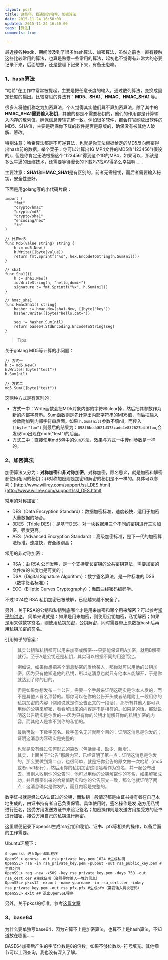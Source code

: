 ```yaml
---
layout: post
title: 这些年，我遇到的哈希、加密算法
date: 2015-11-24 16:50:00
updated: 2015-11-24 16:50:00
tags: [算法]
comments: true

---
```


最近接各种sdk，期间涉及到了很多hash算法、加密算法，虽然之前也一直有接触这些比较常用的算法，也算是熟悉一些常用的算法，起初也不觉得有非常大的必要记录下来，后面想想，还是整理下记录下来，有备无患嘛。

<!-- more -->

### 1、hash算法

"哈希"在工作中常常被提起，主要是把任意长度的输入，通过散列算法，变换成固定长度的输出。比较常见的算法有：**MD5**、**SHA1**、**HMAC**、**HMAC_SHA1** 等。

很多人将他们称之为加密算法，个人觉得其实他们算不算加密算法，除了其中的**HMAC_SHA1需要输入秘钥**，其他的都是不需要秘钥的，他们的作用都是计算输入内存的散列值，确保信息传输完整一致。例如很多软件，都会在官网放出软件的MD5、SHA值，主要是确保你下载的软件是否是原版的，确保没有被其他人破解、篡改。

特别注意：哈希算法都是不可逆算法，也就是你无法根据给定的MD5反向解密得出hash前的数据。举个栗子：你可以计算出1G MP4文件的MD5值"123456"(假设的)，但是你肯定无法根据这个“123456”得到这个1G的MP4，如果可以，那该是多么牛逼的压缩技术，还需要等待漫长的下载吗?找AV得多么幸福啊……

主要注意：**SHA1**和**HMAC_SHA1**是有区别的，前者无需秘钥，而后者需要输入秘钥，安全性更好。


下面是用golang写的小代码片段：

	import (
		"fmt"
		"crypto/hmac"
		"crypto/md5"
		"crypto/sha1"
		"encoding/hex"
		"io"
	)
	
	// 计算md5
	func Md5(value string) string {
		h := md5.New()
		h.Write([]byte(value))
		return fmt.Sprintf("%s", hex.EncodeToString(h.Sum(nil)))
	}
	
	// sha1
	func Sha1(){
		h := sha1.New()
		io.WriteString(h, "hello,domi~")
		signature := fmt.Sprintf("%x", h.Sum(nil))
	}
	
	// hmac_sha1
	func HmacSha1() string{
		hasher := hmac.New(sha1.New, []byte("key"))
		hasher.Write([]byte("hello,cat~"))
	
		seg := hasher.Sum(nil)
		return base64.StdEncoding.EncodeToString(seg)
	}


>Tips:  

关于golang MD5等计算的小问题：

	// 方式一
	h := md5.New()
	h.Write([]byte("test"))
	h.Sum(nil)
	
	// 方式二
	md5.Sum([]byte("test"))

这两种方式是有区别的：  

- 方式一中：Write函数会把MD5对象内部的字符串clear掉，然后把其参数作为新的内部字符串。Sum函数则是先计算出内部字符串的MD5值，而后把输入参数附加到内部字符串后面。如果 `h.Sum(nil)`参数不填nil，而传入`[]byte("foo")`,则最后的结果为：`098f6bcd4621d373cade4e832627b4f6foo`,会发现foo出现在md5("test")的后面。
- 方式二中：直接使用md5包中的`Sum`方法，效果与方式一中传nil参数是一样的。


### 2、加密算法

加密算法又分为：**对称加密**和**非对称加密**，对称加密，顾名思义，就是加密和解密都使用相同的秘钥；非对称加密则是加密和解密的秘钥是不一样的。具体可以参考：[http://www.willrey.com/support/ssl_DES.html](http://www.willrey.com/support/ssl_DES.html)

常用的对称加密：

- DES（Data Encryption Standard）：数据加密标准，速度较快，适用于加密大量数据的场合。
- 3DES（Triple DES）：是基于DES，对一块数据用三个不同的密钥进行三次加密，强度更高。
- AES（Advanced Encryption Standard）：高级加密标准，是下一代的加密算法标准，速度快，安全级别高；

常用的非对称加密：

- RSA：由 RSA 公司发明，是一个支持变长密钥的公共密钥算法，需要加密的文件块的长度也是可变的；
- DSA（Digital Signature Algorithm）：数字签名算法，是一种标准的 DSS（数字签名标准）；
- ECC（Elliptic Curves Cryptography）：椭圆曲线密码编码学。

不过1024位 RSA 私钥加密已被破解，已经越来越不安全了。

另外：关于RSA的公钥和私钥到底哪个才是用来加密和哪个用来解密？可以参考[知乎的讨论](http://www.zhihu.com/question/25912483)。
简单来说就是：如果是用来加密，则使用公钥加密，私钥解密；如果是用来做数字签名，则使用私钥加密，公钥解密，同时需要带上原数据hash后再用私钥加密的签名。

引用知乎的答案：
>其实公钥和私钥都可以用来加密或解密---只要能保证用A加密，就用B解密就行。至于A是公钥还是私钥，其实可以根据不同的用途而定。  
>
>例如说，如果你想把某个消息秘密的发给某人，那你就可以用他的公钥加密。因为只有他知道他的私钥，所以这消息也就只有他本人能解开，于是你就达到了你的目的。
>
>但是如果你想发布一个公告，需要一个手段来证明这确实是你本人发的，而不是其他人冒名顶替的。那你可以在你的公告开头或者结尾附上一段用你的私钥加密的内容（例如说就是你公告正文的一段话），那所有其他人都可以用你的公钥来解密，看看解出来的内容是不是相符的。如果是的话，那就说明这公告确实是你发的---因为只有你的公钥才能解开你的私钥加密的内容，而其他人是拿不到你的私钥的。
>
>最后再说一下数字签名。数字签名无非就两个目的：证明这消息是你发的；证明这消息内容确实是完整的.
>
>也就是没有经过任何形式的篡改（包括替换、缺少、新增）。  
>其实，上面关于“公告”那段内容，已经证明了第一点：证明这消息是你发的。那么要做到第二点，也很简单，就是把你公告的原文做一次哈希（md5或者sha1都行），然后用你的私钥加密这段哈希作为签名，并一起公布出去。当别人收到你的公告时，他可以用你的公钥解密你的签名，如果解密成功，并且解密出来的哈希值确实和你的公告原文一致，那么他就证明了两点：这消息确实是你发的，而且内容是完整的。

数字证书就是经过CA认证过的公钥，而私钥一般情况都是由证书持有者在自己本地生成的，由证书持有者自己负责保管。具体使用时，签名操作是发 送方用私钥进行签名，接受方用发送方证书来验证签名；加密操作则是发送方用接受方的证书进行加密，接受方用自己的私钥进行解密。

这里顺便记录下openssl生成rsa公钥和秘钥、证书、pfx等相关的操作，以备后面的工作需要。

Ubuntu环境下：
	
	$ openssl 进入OpenSSL程序
	OpenSSL> genrsa -out rsa_private_key.pem 1024 #生成私钥
	OpenSSL> rsa -in rsa_private_key.pem -pubout -out rsa_public_key.pem #生成公钥
	OpenSSL> req -new -x509 -key rsa_private_key.pem -days 750 -out rsa_cert.cer #生成证书（会引导你输入一堆的信息）
	OpenSSL> pkcs12 -export -name yourname -in rsa_cert.cer -inkey rsa_private_key.pem -out rsa_pfx.pfx #生成pfx（需要输入两次密码）
	OpenSSL> exit ## 退出OpenSSL程序

另外，关于pkcs的标准，参考[这篇文章](http://weekend.blog.163.com/blog/static/7468958201131591422649/)

### 3、base64

为什么要单独写base64，因为它算不上是加密算法，也算不上是hash算法，不知道放在哪里……

BASE64加密后产生的字节位数是8的倍数，如果不够位数以=符号填充。其他细节可以上网查询，我也没有深入了解。


